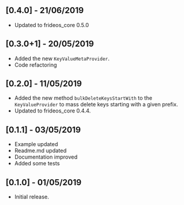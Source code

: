 ## [0.4.0] - 21/06/2019
- Updated to frideos_core 0.5.0

## [0.3.0+1] - 20/05/2019
- Added the new `KeyValueMetaProvider`.
- Code refactoring

## [0.2.0] - 11/05/2019
- Added the new method `bulkDeleteKeysStartWith` to the `KeyValueProvider` to mass delete keys starting with a given prefix.
- Updated to frideos_core 0.4.4.

## [0.1.1] - 03/05/2019

* Example updated
* Readme.md updated
* Documentation improved
* Added some tests

## [0.1.0] - 01/05/2019

* Initial release.
